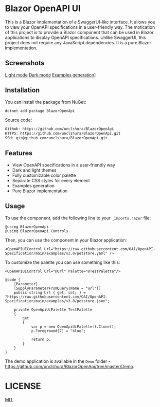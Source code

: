 # Blazor OpenAPI UI

This is a Blazor implementation of a SwaggerUI-like interface. It allows you to view your OpenAPI 
specifications in a user-friendly way. The motication of this project is to provide a Blazor component that can be used in Blazor applications 
to display OpenAPI specifications. Unlike SwaggerUI, this project does not require any JavaScript dependencies. 
It is a pure Blazor implementation.

## Screenshots

[Light mode](docs/light.png)
[Dark mode](docs/dark.png)
[Examples generation](docs/example-data.png)]

## Installation

You can install the package from NuGet:
```bash
dotnet add package BlazorOpenApi
```

Source code:
```bash
Github: https://github.com/unclshura/BlazorOpenApi
HTTPS: https://github.com/unclshura/BlazorOpenApi.git
SSH: git@github.com:unclshura/BlazorOpenApi.git
```

## Features

- View OpenAPI specifications in a user-friendly way
- Dark and light themes
- Fully customizable color palette
- Separate CSS styles for every element
- Examples generation
- Pure Blazor implementation

## Usage

To use the component, add the following line to your `_Imports.razor` file:
```razor
@using BlazorOpenApi
@using BlazorOpenApi.Controls
```
Then, you can use the component in your Blazor application:
```razor
<OpenAPIUIControl Url="https://raw.githubusercontent.com/OAI/OpenAPI-Specification/main/examples/v3.0/petstore.yaml" />
```

To customize the palette you can use something like this:
```razor
<OpenAPIUIControl Url="@Url" Palette="@TestPalette"/>

@code {
    [Parameter]
    [SupplyParameterFromQuery(Name = "url")]
    public string Url { get; set; } = "https://raw.githubusercontent.com/OAI/OpenAPI-Specification/main/examples/v3.0/petstore.json";

    private OpenApiUiPalette TestPalette
    {
        get
        {
            var p = new OpenApiUiPalette().Clone();
            p.Foreground[7] = "blue";

            return p;
        }
    }
}
```

The demo application is available in the `Demo` folder - https://github.com/unclshura/BlazorOpenApi/tree/master/Demo. 

# LICENSE
[MIT](LICENSE)
